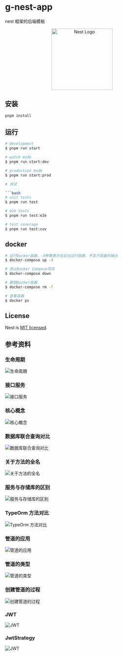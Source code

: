 # g-nest-app

nest 框架的后端模板

<p align="center">
  <a href="http://nestjs.com/" target="blank"><img src="https://nestjs.com/img/logo-small.svg" width="200" alt="Nest Logo" /></a>
</p>

## 安装

```bash
pnpm install
```

## 运行

```bash
# development
$ pnpm run start

# watch mode
$ pnpm run start:dev

# production mode
$ pnpm run start:prod

# 测试

```bash
# unit tests
$ pnpm run test

# e2e tests
$ pnpm run test:e2e

# test coverage
$ pnpm run test:cov
```

## docker

```bash
# 运行Docker容器，-d参数表示在后台运行容器，不显示容器的输出
$ docker-compose up -d

# 停止Docker Compose项目
$ docker-compose down

# 删除Docker容器
$ docker-compose rm -f

# 查看容器
$ docker ps

```

## License

Nest is [MIT licensed](LICENSE).

## 参考资料

### 生命周期

![生命周期](./public/image/lifecycle.png)

### 接口服务

![接口服务](./public/image/api-service.png)

### 核心概念

![核心概念](./public/image/core.png)

### 数据库联合查询对比

![数据库联合查询对比](./public/image/join.png)

### 关于方法的全名

![关于方法的全名](./public/image/csr.png)

### 服务与存储库的区别

![服务与存储库的区别](./public/image/sr.png)

### TypeOrm 方法对比

![TypeOrm 方法对比](./public/image/svr.png)

### 管道的应用

![管道的应用](./public/image/pipe.png)

### 管道的类型

![管道的类型](./public/image/pipe-type.png)

### 创建管道的过程

![创建管道的过程](./public/image/create-pipe.png)

### JWT

![JWT](./public/image/jwt.png)

### JwtStrategy

![JWT](./public/image/strategy.png)
